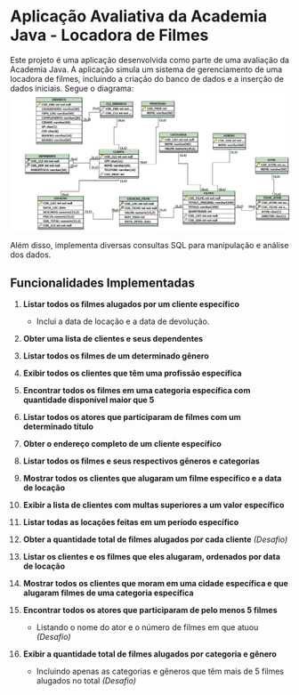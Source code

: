 # Aplicação Avaliativa da Academia Java - Locadora de Filmes

Este projeto é uma aplicação desenvolvida como parte de uma avaliação da Academia Java. A aplicação simula um sistema de gerenciamento de uma locadora de filmes, incluindo a criação do banco de dados e a inserção de dados iniciais.
Segue o diagrama:
![Logo da Minha Aplicação](imgs/atividadeAvaliativaBanco.png)

Além disso, implementa diversas consultas SQL para manipulação e análise dos dados.

## Funcionalidades Implementadas

1. **Listar todos os filmes alugados por um cliente específico**

   - Inclui a data de locação e a data de devolução.

2. **Obter uma lista de clientes e seus dependentes**

3. **Listar todos os filmes de um determinado gênero**

4. **Exibir todos os clientes que têm uma profissão específica**

5. **Encontrar todos os filmes em uma categoria específica com quantidade disponível maior que 5**

6. **Listar todos os atores que participaram de filmes com um determinado título**

7. **Obter o endereço completo de um cliente específico**

8. **Listar todos os filmes e seus respectivos gêneros e categorias**

9. **Mostrar todos os clientes que alugaram um filme específico e a data de locação**

10. **Exibir a lista de clientes com multas superiores a um valor específico**

11. **Listar todas as locações feitas em um período específico**

12. **Obter a quantidade total de filmes alugados por cada cliente** _(Desafio)_

13. **Listar os clientes e os filmes que eles alugaram, ordenados por data de locação**

14. **Mostrar todos os clientes que moram em uma cidade específica e que alugaram filmes de uma categoria específica**

15. **Encontrar todos os atores que participaram de pelo menos 5 filmes**

    - Listando o nome do ator e o número de filmes em que atuou _(Desafio)_

16. **Exibir a quantidade total de filmes alugados por categoria e gênero**
    - Incluindo apenas as categorias e gêneros que têm mais de 5 filmes alugados no total _(Desafio)_
